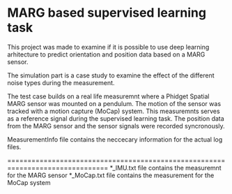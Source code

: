 MARG based supervised learning task
===================================

This project was made to examine if it is possible to use deep learning 
arhitecture to predict orientation and position data based on a MARG sensor.

The simulation part is a case study to examine the effect of the different 
noise types during the measurement.

The test case builds on a real life measuremnt where a Phidget Spatial MARG
sensor was mounted on a pendulum. The motion of the sensor was tracked with a 
motion capture (MoCap) system. This measuremnts serves as a reference signal
during the supervised learning task. The position data from the MARG sensor and 
the sensor signals were recorded syncronously.

MeasurementInfo file contains the neccecary information for the actual log files.

===============================================================================
*_IMU.txt file contains the measuremnt for the MARG sensor
*_MoCap.txt file contains the measurement for the MoCap system
